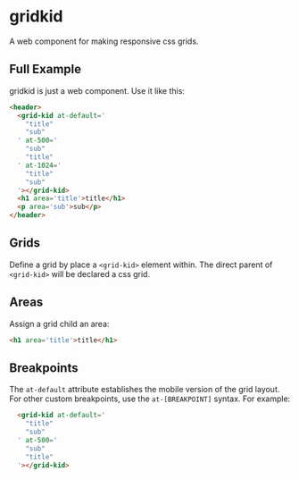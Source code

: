 # gridkid
A web component for making responsive css grids.

## Full Example
gridkid is just a web component. Use it like this:

```html
<header>
  <grid-kid at-default='
    "title"
    "sub"
  ' at-500='
    "sub"
    "title"
  ' at-1024='
    "title"
    "sub"
  '></grid-kid>
  <h1 area='title'>title</h1>
  <p area='sub'>sub</p>
</header> 
```

## Grids
Define a grid by place a `<grid-kid>` element within. The direct parent of `<grid-kid>` will be declared a css grid.

## Areas
Assign a grid child an area:

```html
<h1 area='title'>title</h1>
```

## Breakpoints
The `at-default` attribute establishes the mobile version of the grid layout. For other custom breakpoints, use the `at-[BREAKPOINT]` syntax. For example:

```html
  <grid-kid at-default='
    "title"
    "sub"
  ' at-500='
    "sub"
    "title"
  '></grid-kid>
```